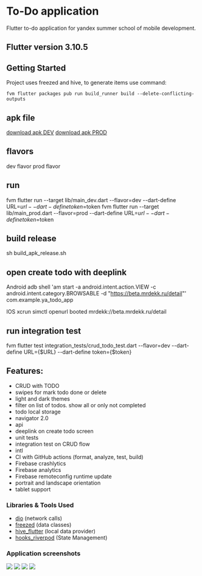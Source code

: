 # To-Do application

Flutter to-do application for yandex summer school of mobile development.

## Flutter version 3.10.5

## Getting Started

Project uses freezed and hive, to generate items use command: 
```
fvm flutter packages pub run build_runner build --delete-conflicting-outputs
```

## apk file
[download apk DEV](https://drive.google.com/file/d/1eTlMlO9vOxX2tRrhhNdLUKpOSm7qD5uz/view?usp=sharing)
[download apk PROD](https://drive.google.com/file/d/1H2sfQapNhtwLmV4z5miFprkEB6ufxpNj/view?usp=sharing)

## flavors

dev flavor
prod flavor

## run

fvm flutter run --target lib/main_dev.dart --flavor=dev --dart-define URL=$url --dart-define token=$token
fvm flutter run --target lib/main_prod.dart --flavor=prod --dart-define URL=$url --dart-define token=$token

## build release

sh build_apk_release.sh

## open create todo with deeplink
 
Android 
adb shell 'am start -a android.intent.action.VIEW -c android.intent.category.BROWSABLE -d "https://beta.mrdekk.ru/detail"' com.example.ya_todo_app

IOS
xcrun simctl openurl booted mrdekk://beta.mrdekk.ru/detail

## run integration test

fvm flutter test integration_tests/crud_todo_test.dart --flavor=dev --dart-define URL={$URL} --dart-define token={$token}


## Features:
* CRUD with TODO
* swipes for mark todo done or delete
* light and dark themes
* filter on list of todos. show all or only not completed
* todo local storage
* navigator 2.0
* api
* deeplink on create todo screen
* unit tests
* integration test on CRUD flow
* intl
* CI with GitHub actions (format, analyze, test, build)
* Firebase crashlytics
* Firebase analytics
* Firebase remoteconfig runtime update
* portrait and landscape orientation
* tablet support


### Libraries & Tools Used

* [dio](https://pub.dev/packages/dio) (network calls)
* [freezed](https://pub.dev/packages/freezed) (data classes)
* [hive_flutter](https://pub.dev/packages/hive_flutter) (local data provider)
* [hooks_riverpod](https://pub.dev/packages/hooks_riverpod) (State Management)


### Application screenshots
<img src="https://github.com/1mavic/to-do-app/blob/master/screen_shots/Simulator%20Screen%20Shot%20-%20Iphone%2011%20pro%20-%202023-07-02%20at%2005.03.29.png?raw=true"/>
<img src="https://github.com/1mavic/to-do-app/blob/master/screen_shots/Simulator%20Screen%20Shot%20-%20Iphone%2011%20pro%20-%202023-07-02%20at%2005.03.49.png?raw=true"/>
<img src="https://github.com/1mavic/to-do-app/blob/master/screen_shots/Simulator%20Screen%20Shot%20-%20Iphone%2011%20pro%20-%202023-07-02%20at%2005.05.05.png?raw=true"/>
<img src="https://github.com/1mavic/to-do-app/blob/master/screen_shots/Simulator%20Screen%20Shot%20-%20Iphone%2011%20pro%20-%202023-07-02%20at%2005.05.12.png?raw=true"/>
